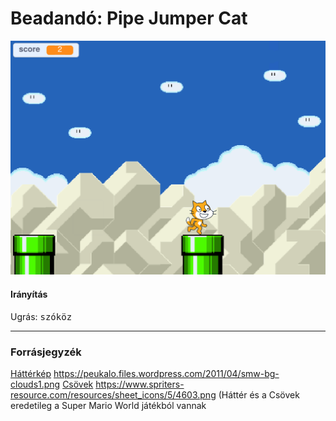 # Beadandó: Pipe Jumper Cat #
![Játék képernyőkép](https://github.com/norbert204/Prog1-Beadando-PipeJumperCat/blob/main/screenshots/game.png?raw=true)



#### Irányítás ####
Ugrás: <kbd>szóköz<kbd>

---
### Forrásjegyzék ###
[Háttérkép](https://peukalo.files.wordpress.com/2011/04/smw-bg-clouds1.png) https://peukalo.files.wordpress.com/2011/04/smw-bg-clouds1.png
[Csövek](https://www.spriters-resource.com/resources/sheet_icons/5/4603.png) https://www.spriters-resource.com/resources/sheet_icons/5/4603.png
(Háttér és a Csövek eredetileg a Super Mario World játékból vannak
